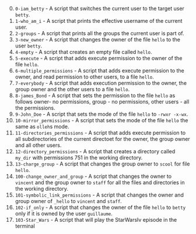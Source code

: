0. `0-iam_betty` - A script that switches the current user to the target user `betty`.
1. `1-who_am_i` - A script that prints the effective username of the current user.
2. `2-groups` - A script that prints all the groups the current user is part of.
3. `3-new_owner` - A script that changes the owner of the file `hello` to the user `betty`.
4. `4-empty` - A script that creates an empty file called `hello`.
5. `5-execute` -  A script that adds execute permission to the owner of the file `hello`.
6. `6-multiple_permissions` - A script that adds execute permission to the owner, and read permission to other users, to a file `hello`.
7. `7-everybody` - A script that adds execution permission to the owner, the group owner and the other users to a file `hello`.
8. `8-james_Bond` - A script that sets the permission to the file `hello` as follows owner- no permissions, group - no permissions, other users - all the permissions.
9. `9-John_Doe` - A script that sets the mode of the file `hello` to `-rwxr -x-wx`.
10. `10-mirror_permissions` - A script that sets the mode of the file `hello` the same as `olleh`s mode.
11. `11-directories_permissions` - A script that adds execute permission to all subdirectories of the current directoet for the owner, the group owner and all other users.
12. `12-directory_permissions` - A script that creates a directory called `my_dir` with permissions 751 in the working directory.
13. `13-charge_group` - A script that changes the group owner to `scool` for file `hello`.
14. `100-change_owner_and_group` - A script that changes the owner to `vincent` and the group owner to `staff` for all the files and directories in the working directory.
15. `101-symbolic_link_permissions` - A script that changes the owner and group owner of `_hello` to `vincent` and `staff`.
16. `102-if_only` - A script that changes the owner of the file `hello` to `betty` only if it is owned by the user `guillaume`.
17. `103-Star_Wars` - A script that will play the StarWarsIv episode in the terminal
